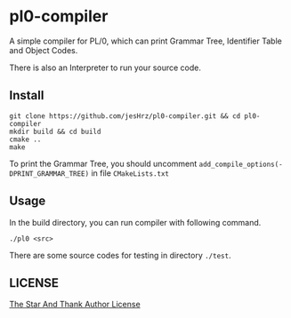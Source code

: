 # pl0-compiler

A simple compiler for PL/0, which can print Grammar Tree, Identifier Table and Object Codes.

There is also an Interpreter to run your source code.

## Install

```shell
git clone https://github.com/jesHrz/pl0-compiler.git && cd pl0-compiler
mkdir build && cd build
cmake ..
make
```

To print the Grammar Tree, you should uncomment `add_compile_options(-DPRINT_GRAMMAR_TREE)` in file `CMakeLists.txt`

## Usage

In the build directory, you can run compiler with following command.

```shell
./pl0 <src>
```

There are some source codes for testing in directory `./test`.

## LICENSE

[The Star And Thank Author License](https://github.com/jesHrz/pl0-compiler/blob/master/LICENSE)

